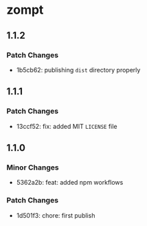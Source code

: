 # zompt

## 1.1.2

### Patch Changes

- 1b5cb62: publishing `dist` directory properly

## 1.1.1

### Patch Changes

- 13ccf52: fix: added MIT `LICENSE` file

## 1.1.0

### Minor Changes

- 5362a2b: feat: added npm workflows

### Patch Changes

- 1d501f3: chore: first publish
